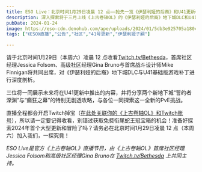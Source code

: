 ```yaml
---
title: ESO Live：北京时间1月29日凌晨 12 点——抢先一览《伊瑟利娅的后裔》和U41更新6
description: 深入探索将于三月上线《上古卷轴OL》的《伊瑟利娅的后裔》地下城DLC和U41更新。
pubDate: 2024-01-24
image: https://eso-cdn.denohub.com/ape/uploads/2024/01/5db3e925705a180ca60ffe82b23520d2.jpg
tags: ["《ESO》直播","公告","社区","41号更新","伊瑟利娅子嗣"]

---
```


请于北京时间1月29日（本周六）凌晨 12 点收看[Twitch.tv/Bethesda](https://www.twitch.tv/Bethesda)，首席社区经理Jessica
Folsom、高级社区经理Gina Bruno与首席战斗设计师Mike
Finnigan将共同出席，对《伊瑟利娅的后裔》地下城DLC与U41基础版游戏补丁进行深度剖析。

三位将一同展示未来将在U41更新中推出的内容，并将分享两个新地下城“誓约者深渊”与“癫狂之幕”的特别无剧透攻略，与各位一同探索这一全新的PvE挑战。

直播全程都会开启Twitch掉宝（[在此处关联你的《上古卷轴OL》和Twitch账号](https://help.elderscrollsonline.com/#zh-CN/answer/56542)），所以请一定要记得收看，别错过获取免费衔尾蛇王冠宝箱的机会！准备好探索2024年首个大型更新和冒险了吗？请务必在北京时间1月29日凌晨
12 点（本周六）加入我们，一探究竟！

_ESO Live是官方《上古卷轴OL》直播节目，由《上古卷轴OL》首席社区经理Jessica Folsom和高级社区经理Gina Bruno在_
[_Twitch.tv/Bethesda_](https://www.twitch.tv/bethesda) _上共同主持。_
